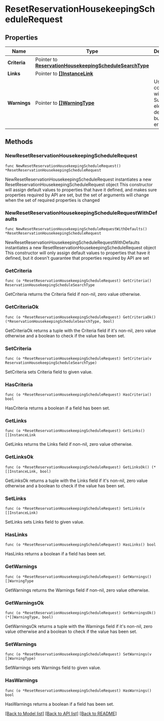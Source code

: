 # ResetReservationHousekeepingScheduleRequest

## Properties

Name | Type | Description | Notes
------------ | ------------- | ------------- | -------------
**Criteria** | Pointer to [**ReservationHousekeepingScheduleSearchType**](ReservationHousekeepingScheduleSearchType.md) |  | [optional] 
**Links** | Pointer to [**[]InstanceLink**](InstanceLink.md) |  | [optional] 
**Warnings** | Pointer to [**[]WarningType**](WarningType.md) | Used in conjunction with the Success element to define a business error. | [optional] 

## Methods

### NewResetReservationHousekeepingScheduleRequest

`func NewResetReservationHousekeepingScheduleRequest() *ResetReservationHousekeepingScheduleRequest`

NewResetReservationHousekeepingScheduleRequest instantiates a new ResetReservationHousekeepingScheduleRequest object
This constructor will assign default values to properties that have it defined,
and makes sure properties required by API are set, but the set of arguments
will change when the set of required properties is changed

### NewResetReservationHousekeepingScheduleRequestWithDefaults

`func NewResetReservationHousekeepingScheduleRequestWithDefaults() *ResetReservationHousekeepingScheduleRequest`

NewResetReservationHousekeepingScheduleRequestWithDefaults instantiates a new ResetReservationHousekeepingScheduleRequest object
This constructor will only assign default values to properties that have it defined,
but it doesn't guarantee that properties required by API are set

### GetCriteria

`func (o *ResetReservationHousekeepingScheduleRequest) GetCriteria() ReservationHousekeepingScheduleSearchType`

GetCriteria returns the Criteria field if non-nil, zero value otherwise.

### GetCriteriaOk

`func (o *ResetReservationHousekeepingScheduleRequest) GetCriteriaOk() (*ReservationHousekeepingScheduleSearchType, bool)`

GetCriteriaOk returns a tuple with the Criteria field if it's non-nil, zero value otherwise
and a boolean to check if the value has been set.

### SetCriteria

`func (o *ResetReservationHousekeepingScheduleRequest) SetCriteria(v ReservationHousekeepingScheduleSearchType)`

SetCriteria sets Criteria field to given value.

### HasCriteria

`func (o *ResetReservationHousekeepingScheduleRequest) HasCriteria() bool`

HasCriteria returns a boolean if a field has been set.

### GetLinks

`func (o *ResetReservationHousekeepingScheduleRequest) GetLinks() []InstanceLink`

GetLinks returns the Links field if non-nil, zero value otherwise.

### GetLinksOk

`func (o *ResetReservationHousekeepingScheduleRequest) GetLinksOk() (*[]InstanceLink, bool)`

GetLinksOk returns a tuple with the Links field if it's non-nil, zero value otherwise
and a boolean to check if the value has been set.

### SetLinks

`func (o *ResetReservationHousekeepingScheduleRequest) SetLinks(v []InstanceLink)`

SetLinks sets Links field to given value.

### HasLinks

`func (o *ResetReservationHousekeepingScheduleRequest) HasLinks() bool`

HasLinks returns a boolean if a field has been set.

### GetWarnings

`func (o *ResetReservationHousekeepingScheduleRequest) GetWarnings() []WarningType`

GetWarnings returns the Warnings field if non-nil, zero value otherwise.

### GetWarningsOk

`func (o *ResetReservationHousekeepingScheduleRequest) GetWarningsOk() (*[]WarningType, bool)`

GetWarningsOk returns a tuple with the Warnings field if it's non-nil, zero value otherwise
and a boolean to check if the value has been set.

### SetWarnings

`func (o *ResetReservationHousekeepingScheduleRequest) SetWarnings(v []WarningType)`

SetWarnings sets Warnings field to given value.

### HasWarnings

`func (o *ResetReservationHousekeepingScheduleRequest) HasWarnings() bool`

HasWarnings returns a boolean if a field has been set.


[[Back to Model list]](../README.md#documentation-for-models) [[Back to API list]](../README.md#documentation-for-api-endpoints) [[Back to README]](../README.md)


